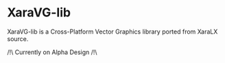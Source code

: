 # XaraVG-lib

XaraVG-lib is a Cross-Platform Vector Graphics library ported from XaraLX source.

/!\ Currently on Alpha Design /!\
